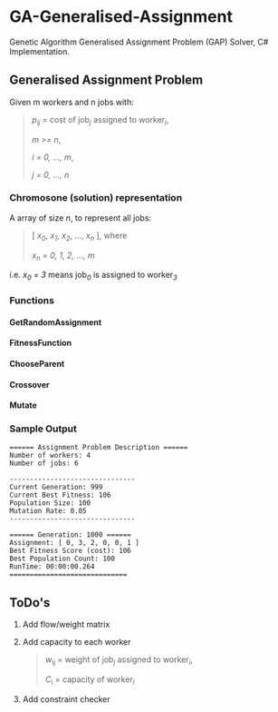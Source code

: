 # GA-Generalised-Assignment

Genetic Algorithm Generalised Assignment Problem (GAP) Solver, C# Implementation.

## Generalised Assignment Problem
Given m workers and n jobs with:

> _p<sub>ij</sub>_ = cost of job<sub>_j_</sub> assigned to worker<sub>_i_</sub>, 
>
> _m >= n_,
>
> _i = 0, ..., m_,
>
> _j = 0, ..., n_
<!-- > 
> _w_<sub>ij</sub> = weight of job<sub>_j_</sub> assigned to worker<sub>_i_</sub>,
>
> _C_<sub>i</sub>  = capacity of worker<sub>_i_</sub> -->


### Chromosone (solution) representation
A array of size _n_, to represent all jobs:

> [ _x<sub>0</sub>_, _x<sub>1</sub>_, _x<sub>2</sub>_, ..., _x<sub>n</sub>_ ], where
>
> _x<sub>n</sub> = 0, 1, 2, ..., m_

i.e. _x<sub>0</sub> = 3_ means job<sub>_0_</sub> is assigned to worker<sub>_3_</sub>


### Functions
#### GetRandomAssignment
#### FitnessFunction
#### ChooseParent
#### Crossover
#### Mutate

### Sample Output
```
====== Assignment Problem Description ======
Number of workers: 4
Number of jobs: 6

-------------------------------
Current Generation: 999
Current Best Fitness: 106
Population Size: 100
Mutation Rate: 0.05
-------------------------------

====== Generation: 1000 ======
Assignment: [ 0, 3, 2, 0, 0, 1 ]
Best Fitness Score (cost): 106
Best Population Count: 100
RunTime: 00:00:00.264
=============================
```

## ToDo's
1. Add flow/weight matrix
2. Add capacity to each worker

      > _w_<sub>ij</sub> = weight of job<sub>_j_</sub> assigned to worker<sub>_i_</sub>,
      >
      > _C_<sub>i</sub>  = capacity of worker<sub>_i_</sub>

3. Add constraint checker
